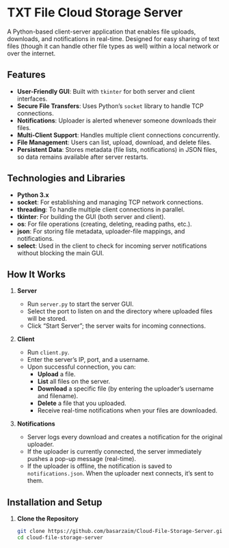 # TXT File Cloud Storage Server

A Python-based client-server application that enables file uploads, downloads, and notifications in real-time. Designed for easy sharing of text files (though it can handle other file types as well) within a local network or over the internet.

## Features

- **User-Friendly GUI**: Built with `tkinter` for both server and client interfaces.
- **Secure File Transfers**: Uses Python’s `socket` library to handle TCP connections.
- **Notifications**: Uploader is alerted whenever someone downloads their files.
- **Multi-Client Support**: Handles multiple client connections concurrently.
- **File Management**: Users can list, upload, download, and delete files.
- **Persistent Data**: Stores metadata (file lists, notifications) in JSON files, so data remains available after server restarts.

## Technologies and Libraries

- **Python 3.x**
- **socket**: For establishing and managing TCP network connections.
- **threading**: To handle multiple client connections in parallel.
- **tkinter**: For building the GUI (both server and client).
- **os**: For file operations (creating, deleting, reading paths, etc.).
- **json**: For storing file metadata, uploader-file mappings, and notifications.
- **select**: Used in the client to check for incoming server notifications without blocking the main GUI.

## How It Works

1. **Server**  
   - Run `server.py` to start the server GUI.
   - Select the port to listen on and the directory where uploaded files will be stored.
   - Click “Start Server”; the server waits for incoming connections.

2. **Client**  
   - Run `client.py`.
   - Enter the server’s IP, port, and a username.
   - Upon successful connection, you can:
     - **Upload** a file.
     - **List** all files on the server.
     - **Download** a specific file (by entering the uploader’s username and filename).
     - **Delete** a file that you uploaded.
     - Receive real-time notifications when your files are downloaded.

3. **Notifications**  
   - Server logs every download and creates a notification for the original uploader.
   - If the uploader is currently connected, the server immediately pushes a pop-up message (real-time).
   - If the uploader is offline, the notification is saved to `notifications.json`. When the uploader next connects, it’s sent to them.

## Installation and Setup

1. **Clone the Repository**  
   ```bash
   git clone https://github.com/basarzaim/Cloud-File-Storage-Server.git
   cd cloud-file-storage-server

